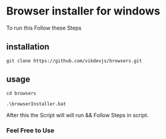# Browser installer for windows
 
 To run this Follow these Steps
 
 ## installation
   ```
   git clone https://github.com/vikdevjs/browsers.git
   ```
 ## usage
  ``` 
  cd browsers
  ```
  ```
  .\browserInstaller.bat
  ```
  
  After this the Script will will run && Follow Steps in script.
### Feel Free to Use

